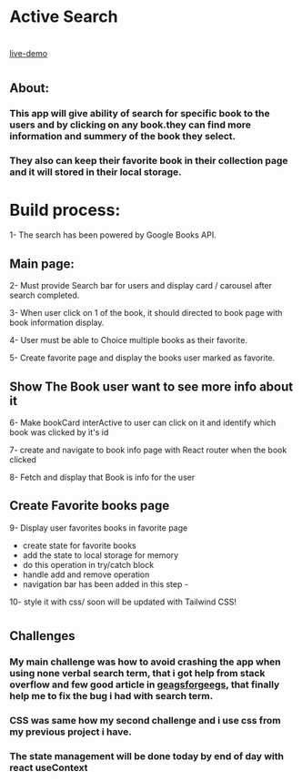 # Active Search

#

[live-demo](https://activesearch.netlify.app/)

#

## About:

### This app will give ability of search for specific book to the users and by clicking on any book.they can find more information and summery of the book they select.

### They also can keep their favorite book in their collection page and it will stored in their local storage.

# Build process:

1- The search has been powered by Google Books API.

## Main page:

2- Must provide Search bar for users and display card / carousel after search completed.

3- When user click on 1 of the book, it should directed to book page with book information display.

4- User must be able to Choice multiple books as their favorite.

5- Create favorite page and display the books user marked as favorite.

## Show The Book user want to see more info about it

6- Make bookCard interActive to user can click on it and identify which book was clicked by it's id

7- create and navigate to book info page with React router when the book clicked

8- Fetch and display that Book is info for the user

## Create Favorite books page

9- Display user favorites books in favorite page

- create state for favorite books
- add the state to local storage for memory
- do this operation in try/catch block
- handle add and remove operation
- navigation bar has been added in this step -

10- style it with css/ soon will be updated with Tailwind CSS!

#

## Challenges

### My main challenge was how to avoid crashing the app when using none verbal search term, that i got help from stack overflow and few good article in [geagsforgeegs](https://www.geeksforgeeks.org/), that finally help me to fix the bug i had with search term.

### CSS was same how my second challenge and i use css from my previous project i have.

### The state management will be done today by end of day with react useContext
